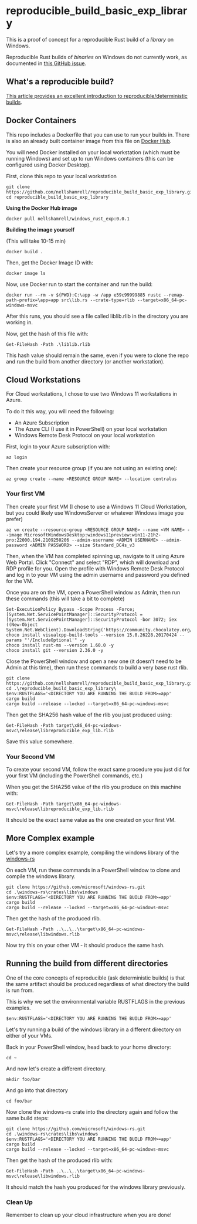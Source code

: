 # reproducible_build_basic_exp_library

This is a proof of concept for a reproducible Rust build of a _library_ on Windows.

Reproducible Rust builds of _binaries_ on Windows do not currently work, as documented in [this GitHub issue](https://github.com/rust-lang/rust/issues/88982).

## What's a reproducible build?

[This article provides an excellent introduction to reproducible/deterministic builds](https://blog.conan.io/2019/09/02/Deterministic-builds-with-C-C++.html).

## Docker Containers

This repo includes a Dockerfile that you can use to run your builds in. There is also an already built container image from this file on [Docker Hub](https://hub.docker.com/repository/docker/nellshamrell/windows_rust_exp).

You will need Docker installed on your local workstation (which must be running Windows) and set up to run Windows containers (this can be configured using Docker Desktop).

First, clone this repo to your local workstation

```
git clone https://github.com/nellshamrell/reproducible_build_basic_exp_library.git
cd reproducible_build_basic_exp_library
```

**Using the Docker Hub image**

```
docker pull nellshamrell/windows_rust_exp:0.0.1
```

**Building the image yourself**

(This will take 10-15 min)

```
docker build .
```

Then, get the Docker Image ID with:

```
docker image ls
```

Now, use Docker run to start the container and run the build:

```
docker run --rm -v ${PWD}:C:\app -w /app e59c99999885 rustc --remap-path-prefix=\app=app src\lib.rs --crate-type=rlib --target=x86_64-pc-windows-msvc
```

After this runs, you should see a file called liblib.rlib in the directory you are working in.

Now, get the hash of this file with: 

```
Get-FileHash -Path .\liblib.rlib
```

This hash value should remain the same, even if you were to clone the repo and run the build from another directory (or another workstation).

## Cloud Workstations

For Cloud workstations, I chose to use two Windows 11 workstations in Azure.

To do it this way, you will need the following:
* An Azure Subscription
* The Azure CLI (I use it in PowerShell) on your local workstation
* Windows Remote Desk Protocol on your local workstation

First, login to your Azure subscription with:

```
az login
```

Then create your resource group (if you are not using an existing one):

```
az group create --name <RESOURCE GROUP NAME> --location centralus
```

### Your first VM

Then create your first VM (I chose to use a Windows 11 Cloud Workstation, but you could likely use WindowsServer or whatever Windows image you prefer)

```
az vm create --resource-group <RESOURCE GROUP NAME> --name <VM NAME> --image MicrosoftWindowsDesktop:windows11preview:win11-21h2-pro:22000.194.2109250206 --admin-username <ADMIN USERNAME> --admin-password <ADMIN PASSWORD> --size Standard_DC4s_v3 
```

Then, when the VM has completed spinning up, navigate to it using Azure Web Portal. Click "Connect" and select "RDP", which will download and RDP profile for you. Open the profile with Windows Remote Desk Protocol and log in to your VM using the admin username and password you defined for the VM.

Once you are on the VM, open a PowerShell window as Admin, then run these commands (this will take a bit to complete)

```
Set-ExecutionPolicy Bypass -Scope Process -Force; [System.Net.ServicePointManager]::SecurityProtocol = [System.Net.ServicePointManager]::SecurityProtocol -bor 3072; iex ((New-Object System.Net.WebClient).DownloadString('https://community.chocolatey.org/install.ps1'))
choco install visualcpp-build-tools --version 15.0.26228.20170424 --params "'/IncludeOptional'" -y
choco install rust-ms --version 1.60.0 -y
choco install git --version 2.36.0 -y
```

Close the PowerShell window and open a new one (it doesn't need to be Admin at this time), then run these commands to build a very base rust rlib.

```
git clone https://github.com/nellshamrell/reproducible_build_basic_exp_library.git
cd .\reproducible_build_basic_exp_library\
$env:RUSTFLAGS='<DIRECTORY YOU ARE RUNNING THE BUILD FROM>=app'
cargo build
cargo build --release --locked --target=x86_64-pc-windows-msvc
```

Then get the SHA256 hash value of the rlib you just produced using:

```
Get-FileHash -Path target\x86_64-pc-windows-msvc\release\libreproducible_exp_lib.rlib
```

Save this value somewhere.

### Your Second VM

To create your second VM, follow the exact same procedure you just did for your first VM (including the PowerShell commands, etc.)

When you get the SHA256 value of the rlib you produce on this machine with:

```
Get-FileHash -Path target\x86_64-pc-windows-msvc\release\libreproducible_exp_lib.rlib
```

It should be the exact same value as the one created on your first VM.

## More Complex example

Let's try a more complex example, compiling the windows library of the [windows-rs](https://github.com/microsoft/windows-rs.git)

On each VM, run these commands in a PowerShell window to clone and compile the windows library.

```
git clone https://github.com/microsoft/windows-rs.git
cd .\windows-rs\crates\libs\windows
$env:RUSTFLAGS='<DIRECTORY YOU ARE RUNNING THE BUILD FROM>=app'
cargo build
cargo build --release --locked --target=x86_64-pc-windows-msvc
```

Then get the hash of the produced rlib.

```
Get-FileHash -Path ..\..\..\target\x86_64-pc-windows-msvc\release\libwindows.rlib
```

Now try this on your other VM - it should produce the same hash.

## Running the build from different directories

One of the core concepts of reproducible (ask deterministic builds) is that the same artifact should be produced regardless of what directory the build is run from.

This is why we set the environmental variable RUSTFLAGS in the previous examples.

```
$env:RUSTFLAGS='<DIRECTORY YOU ARE RUNNING THE BUILD FROM>=app'
```

Let's try running a build of the windows library in a different directory on either of your VMs.

Back in your PowerShell window, head back to your home directory:

```
cd ~
```

And now let's create a different directory.

```
mkdir foo/bar
```

And go into that directory

```
cd foo/bar
```

Now clone the windows-rs crate into the directory again and follow the same build steps:

```
git clone https://github.com/microsoft/windows-rs.git
cd .\windows-rs\crates\libs\windows
$env:RUSTFLAGS='<DIRECTORY YOU ARE RUNNING THE BUILD FROM>=app'
cargo build
cargo build --release --locked --target=x86_64-pc-windows-msvc
```

Then get the hash of the produced rlib with:

```
Get-FileHash -Path ..\..\..\target\x86_64-pc-windows-msvc\release\libwindows.rlib
```

It should match the hash you produced for the windows library previously.

### Clean Up

Remember to clean up your cloud infrastructure when you are done!
